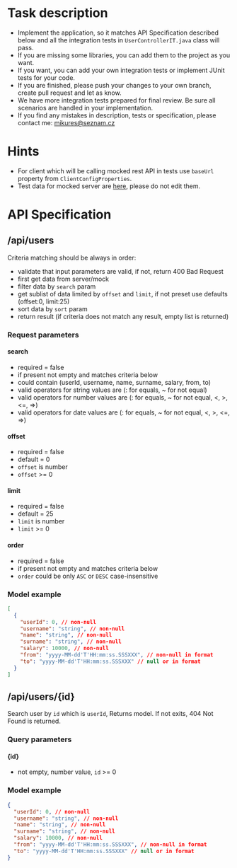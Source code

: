 # Task description
* Implement the application, so it matches API Specification described below and all the integration tests in `UserControllerIT.java` class will pass.
* If you are missing some libraries, you can add them to the project as you want. 
* If you want, you can add your own integration tests or implement JUnit tests for your code.
* If you are finished, please push your changes to your own branch, create pull request and let as know.
* We have more integration tests prepared for final review. Be sure all scenarios are handled in your implementation.
* If you find any mistakes in description, tests or specification, please contact me: mikures@seznam.cz

# Hints
* For client which will be calling mocked rest API in tests use `baseUrl` property from `ClientConfigProperties`.
* Test data for mocked server are [here](src/test/resources/__files/test.json), please do not edit them.

# API Specification
## /api/users
Criteria matching should be always in order:
* validate that input parameters are valid, if not, return 400 Bad Request
* first get data from server/mock
* filter data by `search` param
* get sublist of data limited by `offset` and `limit`, if not preset use defaults (offset:0, limit:25)
* sort data by `sort` param
* return result (if criteria does not match any result, empty list is returned)
### Request parameters
#### search
* required = false
* if present not empty and matches criteria below
* could contain (userId, username, name, surname, salary, from, to)
* valid operators for string values are (: for equals, ~ for not equal)
* valid operators for number values are (: for equals, ~ for not equal, <, >, <=, =>)
* valid operators for date values are (: for equals, ~ for not equal, <, >, <=, =>)

#### offset
* required = false
* default = 0
* `offset` is number
* `offset` >= 0

#### limit
* required = false
* default = 25
* `limit` is number
* `limit` >= 0

#### order
* required = false
* if present not empty and matches criteria below
* `order` could be only `ASC` or `DESC` case-insensitive

### Model example

```json
[
  {
    "userId": 0, // non-null
    "username": "string", // non-null
    "name": "string", // non-null
    "surname": "string", // non-null
    "salary": 10000, // non-null
    "from": "yyyy-MM-dd'T'HH:mm:ss.SSSXXX", // non-null in format
    "to": "yyyy-MM-dd'T'HH:mm:ss.SSSXXX" // null or in format
  }
]
```

## /api/users/{id}
Search user by `id` which is `userId`, Returns model. If not exits, 404 Not Found is returned.
### Query parameters
#### {id}
* not empty, number value, `id` >= 0

### Model example
```json
{
  "userId": 0, // non-null
  "username": "string", // non-null
  "name": "string", // non-null
  "surname": "string", // non-null
  "salary": 10000, // non-null
  "from": "yyyy-MM-dd'T'HH:mm:ss.SSSXXX", // non-null in format
  "to": "yyyy-MM-dd'T'HH:mm:ss.SSSXXX" // null or in format
}
```